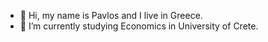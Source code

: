 - 👋 Hi, my name is Pavlos and I live in Greece.
- 🌱 I’m currently studying Economics in University of Crete.

<!---
vlospa99/vlospa99 is a ✨ special ✨ repository because its `README.md` (this file) appears on your GitHub profile.
You can click the Preview link to take a look at your changes.
--->
